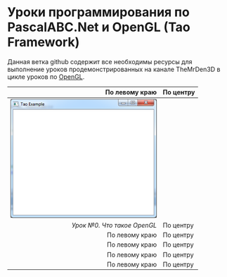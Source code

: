 
# Уроки программирования по PascalABC.Net и OpenGL (Tao Framework) 

Данная ветка github содержит все необходимы ресурсы для выполнение уроков продемонстрированных на канале TheMrDen3D в цикле уроков по [OpenGL](https://www.youtube.com/watch?v=8l9sJ2d9lJM&list=PLaHMNOpHDYwoEfnxIRn93AOMTKej-JJ53).

| По левому краю | По центру |
|----:|:----------|
|[![Alt-текст](res/l1s.png "Урок №0. Что такое OpenGL")](res/l0.png)
 *Урок №0. Что такое OpenGL*| По центру |
| По левому краю | По центру |
| По левому краю | По центру |
| По левому краю | По центру |
| По левому краю | По центру |

